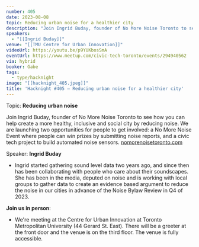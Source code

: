 ```yaml
---
number: 405
date: 2023-08-08
topic: Reducing urban noise for a healthier city
description: "Join Ingrid Buday, founder of No More Noise Toronto to see how you can help create a more healthy, inclusive and social city by reducing noise. We are launching two opportunities for people to get involved: a No More Noise Event where people can win prizes by submitting noise reports, and a civic tech project to build automated noise sensors. [nomorenoisetoronto.com](https://nomorenoisetoronto.com)"
speakers:
  - "[[Ingrid Buday]]"
venue: "[[TMU Centre for Urban Innovation]]"
videoUrl: https://youtu.be/p9YUKbosSmA
eventUrl: https://www.meetup.com/civic-tech-toronto/events/294940562
via: hybrid
booker: Gabe
tags:
  - type/hacknight
image: "[[hacknight_405.jpeg]]"
title: 'Hacknight #405 – Reducing urban noise for a healthier city'
---
```


Topic: **Reducing urban noise**

Join Ingrid Buday, founder of No More Noise Toronto to see how you can help create a more healthy, inclusive and social city by reducing noise. We are launching two opportunities for people to get involved: a No More Noise Event where people can win prizes by submitting noise reports, and a civic tech project to build automated noise sensors. [nomorenoisetoronto.com](https://nomorenoisetoronto.com)

Speaker: **Ingrid Buday**

* Ingrid started gathering sound level data two years ago, and since then has been collaborating with people who care about their soundscapes. She has been in the media, deputed on noise and is working with local groups to gather data to create an evidence based argument to reduce the noise in our cities in advance of the Noise Bylaw Review in Q4 of 2023.

**Join us in person**:

* We're meeting at the Centre for Urban Innovation at Toronto Metropolitan University (44 Gerard St. East). There will be a greeter at the front door and the venue is on the third floor. The venue is fully accessible.
